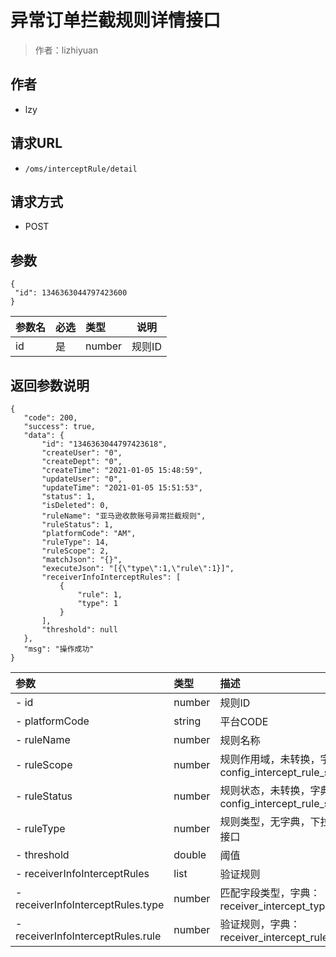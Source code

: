 # 异常订单拦截规则详情接口

> 作者：lizhiyuan

## 作者
- lzy

## 请求URL
- ` /oms/interceptRule/detail `
  
## 请求方式
- POST 

## 参数

 ``` 
 {
  "id": 1346363044797423600
} 

 ```

|参数名|必选|类型|说明|
|:----    |:---|:----- |-----   |
|id |是  |number |规则ID   |

## 返回参数说明 

 ``` 
 {
    "code": 200,
    "success": true,
    "data": {
        "id": "1346363044797423618",
        "createUser": "0",
        "createDept": "0",
        "createTime": "2021-01-05 15:48:59",
        "updateUser": "0",
        "updateTime": "2021-01-05 15:51:53",
        "status": 1,
        "isDeleted": 0,
        "ruleName": "亚马逊收款账号异常拦截规则",
        "ruleStatus": 1,
        "platformCode": "AM",
        "ruleType": 14,
        "ruleScope": 2,
        "matchJson": "{}",
        "executeJson": "[{\"type\":1,\"rule\":1}]",
        "receiverInfoInterceptRules": [
            {
                "rule": 1,
                "type": 1
            }
        ],
        "threshold": null
    },
    "msg": "操作成功"
}
 ```

|参数|类型|描述|
|:-------|:-------|:-------|
| - id |number  | 规则ID |
| - platformCode |string  | 平台CODE |
| - ruleName |number  | 规则名称 |
| - ruleScope |number  | 规则作用域，未转换，字典 config_intercept_rule_scope |
| - ruleStatus |number  | 规则状态，未转换，字典 config_intercept_rule_status |
| - ruleType |number  | 规则类型，无字典，下拉调用接口 |
| - threshold |double  | 阈值 |
| - receiverInfoInterceptRules |list | 验证规则 |
| - receiverInfoInterceptRules.type |number | 匹配字段类型，字典：receiver_intercept_type |
| - receiverInfoInterceptRules.rule |number | 验证规则，字典：receiver_intercept_rule |